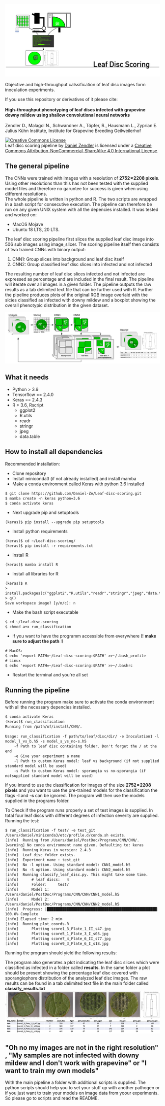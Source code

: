 ![title](https://github.com/Daniel-Ze/Leaf-disc-scoring/blob/main/img/git_title.png)

Objective and high-throughput calssification of leaf disc images form inoculation experiments.

If you use this repository or derivatives of it please cite:\
\
**High-throughput phenotyping of leaf discs infected with grapevine downy mildew using shallow convolutional neural networks**\
\
Zendler D., Malagol N., Schwandner A., Töpfer, R., Hausmann L., Zyprian E.
Julius Kühn Institute, Institute for Grapevine Breeding Geilweilerhof

<a rel="license" href="http://creativecommons.org/licenses/by-nc-sa/4.0/"><img alt="Creative Commons License" style="border-width:0" src="https://i.creativecommons.org/l/by-nc-sa/4.0/88x31.png" /></a><br /><span xmlns:dct="http://purl.org/dc/terms/" property="dct:title">Leaf disc scoring pipeline</span> by <a xmlns:cc="http://creativecommons.org/ns#" href="https://github.com/Daniel-Ze/Leaf-disc-scoring" property="cc:attributionName" rel="cc:attributionURL">Daniel Zendler</a> is licensed under a <a rel="license" href="http://creativecommons.org/licenses/by-nc-sa/4.0/">Creative Commons Attribution-NonCommercial-ShareAlike 4.0 International License</a>.


## The general pipeline

The CNNs were trained with images with a resolution of **2752 × 2208 pixels**. Using other resolutions than this has not been tested with the supplied model files and therefore no garuntee for success is given when using different resolutions.\
The whole pipeline is written in python and R. The two scripts are wrapped in a bash script for consecutive execution. The pipeline can therefore be run on any given UNIX system with all the depencies installed. It was tested and worked on:

  - MacOS Mojave
  - Ubuntu 18 LTS, 20 LTS.

The leaf disc scoring pipeline first slices the supplied leaf disc image into 506 sub images using image_slicer. The scoring pipeline itself then consists of two trained CNNs with binary output:

  1. CNN1: Group slices into background and leaf disc itself
  2. CNN2: Group classified leaf disc slices into infected and not infected

The resulting number of leaf disc slices infected and not infected are expressed as percentage and are included in the final result. The pipeline will iterate over all images in a given folder. The pipeline outputs the raw results as a tab delimited text file that can be further used with R. Further the pipeline produces plots of the original RGB image overlaid with the slcies classified as infected with downy mildew and a boxplot showing the overall phenotypic distribution in the given dataset.

<img src="https://github.com/Daniel-Ze/Leaf-disc-scoring/blob/main/img/pipeline.png?raw=true">

## What it needs

  - Python > 3.6
  - Tensorflow == 2.4.0
  - Keras == 2.4.3
  - R > 3.6, Rscript
    - ggplot2
    - R.utils
    - readr
    - stringr
    - jpeg
    - data.table

## How to install all dependencies

Recommended installation:
  - Clone repository
  - Install miniconda3 (if not already installed) and install mamba
  - Make a conda environment called Keras with python 3.6 installed
```shell
$ git clone https://github.com/Daniel-Ze/Leaf-disc-scoring.git
$ mamba create -n keras python=3.6
$ conda activate keras
```
  - Next upgrade pip and setuptools
```shell
(keras)$ pip install --upgrade pip setuptools
```
  - Install python requirements
```shell
(keras)$ cd ~/Leaf-disc-scoring/
(keras)$ pip install -r requirements.txt
```

  - Install R
```shell
(keras)$ mamba install R
```
  - Install all libraries for R
```shell
(keras)$ R
> install.packages(c("ggplot2","R.utils","readr","stringr","jpeg","data.table"))
> q()
Save workspace image? [y/n/c]: n
```
  - Make the bash script executable
```shell
$ cd ~/leaf-disc-scoring
$ chmod a+x run_classification
```
  - If you want to have the programm accessible from everywhere (! **make sure to
    adjust the path** !)
```shell
# MacOS:
$ echo 'export PATH=~/Leaf-disc-scoring:$PATH' >>~/.bash_profile
# Linux
$ echo 'export PATH=~/Leaf-disc-scoring:$PATH' >>~/.bashrc
```
  - Restart the terminal and you're all set

## Running the pipeline

Before running the program make sure to activate the conda environment with all the necessary depencies installed.
```shell
$ conda activate Keras
(keras)$ run_classification
Running from /path/of/install/CNN/.

Usage: run_classification -f path/to/leaf/disc/dir/ -e Inoculation1 -l model_l_vs_b.h5 -s model_s_vs_no-s.h5
	-f Path to leaf disc containing folder. Don't forget the / at the end
	-e Give your experiment a name
	-l Path to custom Keras model: leaf vs background (if not supplied standard model will be used)
	-s Path to custom Keras model: sporangia vs no-sporangia (if notsupplied standard model will be used)
```

If you intend to use the classification for images of the size **2752 × 2208 pixels** and you want to use the pre-trained models for the classification the flags **-l** and **-s** can be ignored. The program will then use the models supplied in the programs folder.

To Check if the program runs properly a set of test images is supplied. In total four leaf discs with different degrees of infection severity are supplied.\
Running the test:
```shell
$ run_classification -f test/ -e test_git
/Users/daniel/miniconda3/etc/profile.d/conda.sh exists.
[info]	Running from /Users/daniel/PostDoc/Programs/CNN/CNN/.
[warning] No conda environment name given. Defaulting to: keras
[info]	Running Keras in version: 2.4.3
[info]	Leaf disc folder exists.
[info]	Experiment name : test_git
[info]	No -l option. Using standard model: CNN1_model.h5
[info]	No -S option. Using standard model: CNN2_model.h5
[info]	Running classify_leaf_disc.py. This might take some time.
[info]		# leaf discs:	4
[info]		Folder:		test/
[info]		Model 1:	/Users/daniel/PostDoc/Programs/CNN/CNN/CNN1_model.h5
[info]		Model 2:	/Users/daniel/PostDoc/Programs/CNN/CNN/CNN2_model.h5
[info]  Progress: |██████████████████████████████████████████████████| 100.0% Complete
[info] Elapsed time: 2 min
[info]	Running plot_coords.R
[info]		Plotting score1_3_Plate_1_II_s47.jpg
[info]		Plotting score5_1_Plate_3_I_s03.jpg
[info]		Plotting score7_4_Plate_6_II_s77.jpg
[info]		Plotting score9_3_Plate_6_I_s18.jpg
```
Running the program should yield the following results:

The program also generates a plot indicating the leaf disc slices which were classified as infected in a folder called **results**. In the same folder a plot should be present showing the percentage leaf disc covered with sporangiophore distribution of the analyzed leaf disc images. The raw results can be found in a tab delimited text file in the main folder called **classify_results.txt**
![results](https://github.com/Daniel-Ze/Leaf-disc-scoring/blob/main/img/results_combined_git.png?raw=true)

## "Oh no my images are not in the right resolution" , "My samples are not infected with downy mildew and I don't work with grapevine" or "I want to train my own models"

With the main pipeline a folder with additional scripts is supplied. The python scripts should help you to set your stuff up with another pathogen or if you just want to train your models on image data from yoour experiments. So please go to scripts and read the README.
